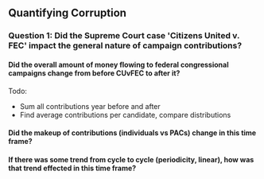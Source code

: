 ## Quantifying Corruption
### Question 1: Did the Supreme Court case 'Citizens United v. FEC' impact the general nature of campaign contributions?
#### Did the overall amount of money flowing to federal congressional campaigns change from before CUvFEC to after it?  
Todo:  
+ Sum all contributions year before and after
+ Find average contributions per candidate, compare distributions
#### Did the makeup of contributions (individuals vs PACs) change in this time frame?
#### If there was some trend from cycle to cycle (periodicity, linear), how was that trend effected in this time frame?
